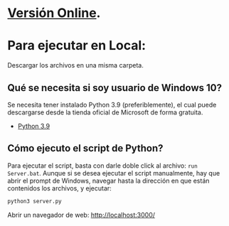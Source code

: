 # [Versión Online](https://metantonio.github.io/infection-simulation/).

# Para ejecutar en Local:

Descargar los archivos en una misma carpeta.

## Qué se necesita si soy usuario de Windows 10?

Se necesita tener instalado Python 3.9 (preferiblemente), el cual puede descargarse desde la tienda oficial de Microsoft de forma gratuita.

- [Python 3.9](https://www.microsoft.com/store/productId/9P7QFQMJRFP7)

## Cómo ejecuto el script de Python?
 
Para ejecutar el script, basta con darle doble click al archivo: `run Server.bat`. Aunque si se desea ejecutar el script manualmente, hay que abrir el prompt de Windows, navegar hasta la dirección en que están contenidos los archivos, y ejecutar:

```sh
python3 server.py
```

Abrir un navegador de web: [http://localhost:3000/](http://localhost:3000/)